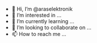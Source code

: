 - 👋 Hi, I’m @araselektronik
- 👀 I’m interested in ...
- 🌱 I’m currently learning ...
- 💞️ I’m looking to collaborate on ...
- 📫 How to reach me ...

<!---
araselektronik/araselektronik is a ✨ special ✨ repository because its `README.md` (this file) appears on your GitHub profile.
You can click the Preview link to take a look at your changes.
--->
